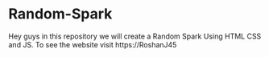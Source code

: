 # Random-Spark
Hey guys in this repository we will create a Random Spark Using HTML CSS and JS. To see the website visit https://RoshanJ45
